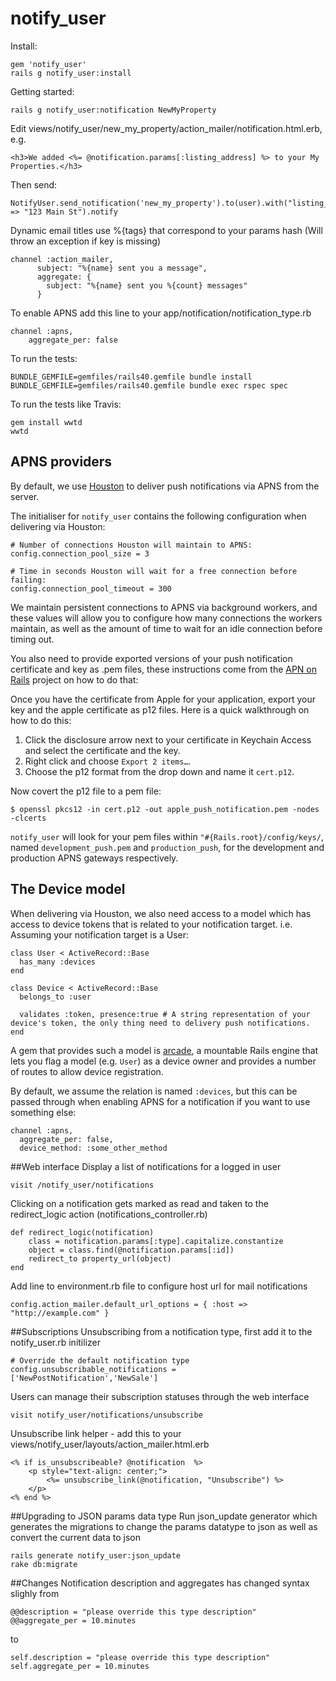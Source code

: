 notify_user
===========


Install:
```
gem 'notify_user'
rails g notify_user:install
```

Getting started:
```
rails g notify_user:notification NewMyProperty
```

Edit views/notify_user/new_my_property/action_mailer/notification.html.erb, e.g.
```
<h3>We added <%= @notification.params[:listing_address] %> to your My Properties.</h3>
```

Then send:
```
NotifyUser.send_notification('new_my_property').to(user).with("listing_address" => "123 Main St").notify
```
Dynamic email titles use %{tags} that correspond to your params hash (Will throw an exception if key is missing)
```
channel :action_mailer,
      subject: "%{name} sent you a message",
      aggregate: {
        subject: "%{name} sent you %{count} messages"
      }
```


To enable APNS add this line to your app/notification/notification_type.rb
```
channel :apns,
	aggregate_per: false
```

To run the tests:
```
BUNDLE_GEMFILE=gemfiles/rails40.gemfile bundle install
BUNDLE_GEMFILE=gemfiles/rails40.gemfile bundle exec rspec spec
```

To run the tests like Travis:
```
gem install wwtd
wwtd
```

## APNS providers
By default, we use [Houston](https://github.com/nomad/houston/) to deliver push notifications via APNS from the server.

The initialiser for `notify_user` contains the following configuration when delivering via Houston:
```
# Number of connections Houston will maintain to APNS:
config.connection_pool_size = 3

# Time in seconds Houston will wait for a free connection before failing:
config.connection_pool_timeout = 300
```

We maintain persistent connections to APNS via background workers, and these values will allow you to configure how many connections the workers maintain, as well as the amount of time to wait for an idle connection before timing out.

You also need to provide exported versions of your push notification certificate and key as .pem files, these instructions come from the [APN on Rails](https://github.com/PRX/apn_on_rails) project on how to do that:

Once you have the certificate from Apple for your application, export your key
and the apple certificate as p12 files. Here is a quick walkthrough on how to do this:

1. Click the disclosure arrow next to your certificate in Keychain Access and select the certificate and the key.
2. Right click and choose `Export 2 items…`.
3. Choose the p12 format from the drop down and name it `cert.p12`.

Now covert the p12 file to a pem file:

    $ openssl pkcs12 -in cert.p12 -out apple_push_notification.pem -nodes -clcerts

`notify_user` will look for your pem files within `"#{Rails.root}/config/keys/`, named `development_push.pem` and `production_push`, for the development and production APNS gateways respectively.

## The Device model

When delivering via Houston, we also need access to a model which has access to device tokens that is related to your notification target. i.e. Assuming your notification target is a User:

```
class User < ActiveRecord::Base
  has_many :devices
end

class Device < ActiveRecord::Base
  belongs_to :user

  validates :token, presence:true # A string representation of your device's token, the only thing need to delivery push notifications.
end
```

A gem that provides such a model is [arcade](https://github.com/Papercloud/arcade), a mountable Rails engine that lets you flag a model (e.g. `User`) as a device owner and provides a number of routes to allow device registration.

By default, we assume the relation is named `:devices`, but this can be passed through when enabling APNS for a notification if you want to use something else:

```
channel :apns,
  aggregate_per: false,
  device_method: :some_other_method
```

##Web interface
Display a list of notifications for a logged in user
```
visit /notify_user/notifications
```
Clicking on a notification gets marked as read and taken to the redirect_logic action (notifications_controller.rb)
```
def redirect_logic(notification)
	class = notification.params[:type].capitalize.constantize
	object = class.find(@notification.params[:id])
	redirect_to property_url(object)
end
```
Add line to environment.rb file to configure host url for mail notifications
```
config.action_mailer.default_url_options = { :host => "http://example.com" }
```

##Subscriptions
Unsubscribing from a notification type, first add it to the notify_user.rb initilizer
```
# Override the default notification type
config.unsubscribable_notifications = ['NewPostNotification','NewSale']
```
Users can manage their subscription statuses through the web interface
```
visit notify_user/notifications/unsubscribe
```
Unsubscribe link helper - add this to your views/notify_user/layouts/action_mailer.html.erb
```
<% if is_unsubscribeable? @notification  %>
	<p style="text-align: center;">
		<%= unsubscribe_link(@notification, "Unsubscribe") %>
	</p>
<% end %>
```

##Upgrading to JSON params data type
Run json_update generator which generates the migrations to change the params datatype to json as well as convert the current data to json
```
rails generate notify_user:json_update
rake db:migrate
```

##Changes
Notification description and aggregates has changed syntax slighly from
```
@@description = "please override this type description"
@@aggregate_per = 10.minutes
```
to
```
self.description = "please override this type description"
self.aggregate_per = 10.minutes
```

